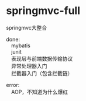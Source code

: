 # springmvc-full
springmvc大整合

done:<br>
    &emsp;mybatis<br>
    &emsp;junit<br>
    &emsp;表现层与前端数据传输协议<br>
    &emsp;异常处理器入门<br>
    &emsp;拦截器入门（包含拦截链）<br>
   
error:<br>
    &emsp;AOP，不知道为什么爆红

